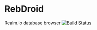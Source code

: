 # RebDroid
Realm.io database browser
[![Build Status](https://travis-ci.org/Snakeice/RebDroid.svg?branch=master)](https://travis-ci.org/Snakeice/RebDroid)